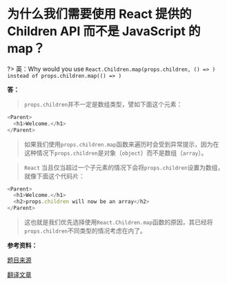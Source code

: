 # 为什么我们需要使用 React 提供的 Children API 而不是 JavaScript 的 map？

?> 英：Why would you use `React.Children.map(props.children, () => ) instead of props.children.map(() => )`

**答：**

> `props.children`并不一定是数组类型，譬如下面这个元素：

```js
<Parent>
  <h1>Welcome.</h1>
</Parent>
```

> 如果我们使用`props.children.map`函数来遍历时会受到异常提示，因为在这种情况下`props.children`是对象（`object`）而不是数组（`array`）。

> `React` 当且仅当超过一个子元素的情况下会将`props.children`设置为数组，就像下面这个代码片：

```js
<Parent>
  <h1>Welcome.</h1>
  <h2>props.children will now be an array</h2>
</Parent>
```

> 这也就是我们优先选择使用`React.Children.map`函数的原因，其已经将`props.children`不同类型的情况考虑在内了。

**参考资料：**

[题目来源](https://segmentfault.com/a/1190000008102870)

[翻译文章](https://tylermcginnis.com/react-interview-questions/)